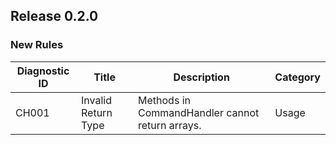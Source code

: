 ## Release 0.2.0

### New Rules

| Diagnostic ID | Title                      | Description                                 | Category       |
|---------------|----------------------------|---------------------------------------------|----------------|
| CH001         | Invalid Return Type        | Methods in CommandHandler cannot return arrays. | Usage         |
